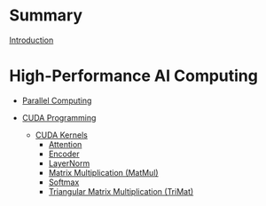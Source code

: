 <!-- markdownlint-disable-file MD025 MD042 MD013 -->

# Summary

[Introduction](README.md)

# High-Performance AI Computing

- [Parallel Computing]() <!-- (parallel_computing/README.md) -->

- [CUDA Programming](cuda/README.md)
  - [CUDA Kernels](cuda/kernels.md)
    - [Attention](cuda/kernels/attention_forward.md)
    - [Encoder](cuda/kernels/encoder_forward.md)
    - [LayerNorm](cuda/kernels/layernorm_forward.md)
    - [Matrix Multiplication (MatMul)](cuda/kernels/matmul_forward.md)
    - [Softmax](cuda/kernels/softmax_forward.md)
    - [Triangular Matrix Multiplication (TriMat)](cuda/kernels/trimat_forward.md)
